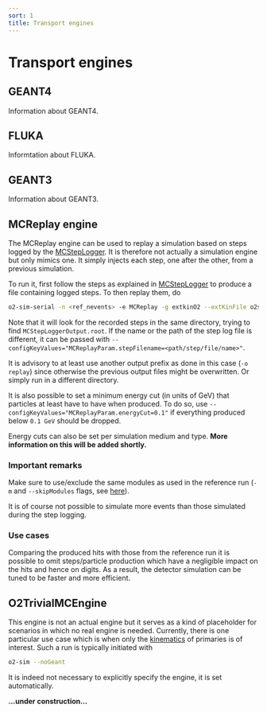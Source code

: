 ```yaml
---
sort: 1
title: Transport engines
---
```


# Transport engines

## GEANT4

Information about GEANT4.

## FLUKA

Informtation about FLUKA.

## GEANT3

Information about GEANT3.

## MCReplay engine

The MCReplay engine can be used to replay a simulation based on steps logged by the [MCStepLogger](../mcsteplogger/). It is therefore not actually a simulation engine but only mimics one. It simply injects each step, one after the other, from a previous simulation.

To run it, first follow the steps as explained in [MCStepLogger](../mcsteplogger/) to produce a file containing logged steps. To then replay them, do
```bash
o2-sim-serial -n <ref_nevents> -e MCReplay -g extkinO2 --extKinFile o2sim_Kine.root -o replay
```
Note that it will look for the recorded steps in the same directory, trying to find `MCStepLoggerOutput.root`. If the name or the path of the step log file is different, it can be passed with `--configKeyValues="MCReplayParam.stepFilename=<path/step/file/name>"`.

It is advisory to at least use another output prefix as done in this case (`-o replay`) since otherwise the previous output files might be overwritten. Or simply run in a different directory.

It is also possible to set a minimum energy cut (in units of GeV) that particles at least have to have when produced. To do so, use `--configKeyValues="MCReplayParam.energyCut=0.1"` if everything produced below `0.1 GeV` should be dropped.

Energy cuts can also be set per simulation medium and type. **More information on this will be added shortly.**

### Important remarks

Make sure to use/exclude the same modules as used in the reference run (`-m` and `--skipModules` flags, see [here](README.md/#simulation-geometry-modules-and-detectors)).

It is of course not possible to simulate more events than those simulated during the step logging.

### Use cases

Comparing the produced hits with those from the reference run it is possible to omit steps/particle production which have a negligible impact on the hits and hence on digits. As a result, the detector simulation can be tuned to be faster and more efficient.

## O2TrivialMCEngine

This engine is not an actual engine but it serves as a kind of placeholder for scenarios in which no real engine is needed. Currently, there is one particular use case which is when only the [kinematics](mckine.md) of primaries is of interest. Such a run is typically initiated with
```bash
o2-sim --noGeant
```
It is indeed not necessary to explicitly specify the engine, it is set automatically.

**...under construction...**
